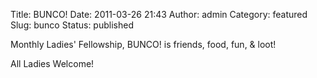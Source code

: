 Title: BUNCO!
Date: 2011-03-26 21:43
Author: admin
Category: featured
Slug: bunco
Status: published

Monthly Ladies' Fellowship, BUNCO! is friends, food, fun, & loot!

All Ladies Welcome!
